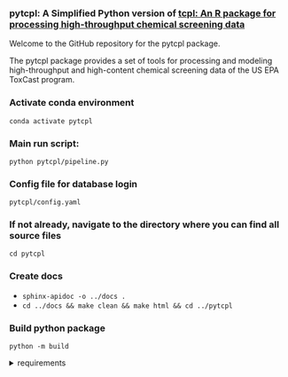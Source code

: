### pytcpl: A Simplified Python version of  [tcpl: An R package for processing high-throughput chemical screening data](https://github.com/USEPA/CompTox-ToxCast-tcpl)

Welcome to the GitHub repository for the pytcpl package.

The pytcpl package provides a set of tools for processing and modeling high-throughput and high-content chemical screening data of the US EPA ToxCast program. 

### Activate conda environment
`conda activate pytcpl`

### Main run script:
`python pytcpl/pipeline.py`

### Config file for database login
`pytcpl/config.yaml`

### If not already, navigate to the directory where you can find all source files
`cd pytcpl`

### Create docs
- `sphinx-apidoc -o ../docs .`
- `cd ../docs && make clean && make html && cd ../pytcpl`

### Build python package
`python -m build`

<details>
  <summary>requirements</summary>

 ### Generate a requirements.txt file with pip:
`pip freeze > requirements.txt`

### Install packages with pip from requirements.txt:
`pip install -r requirements.txt`

</details>
